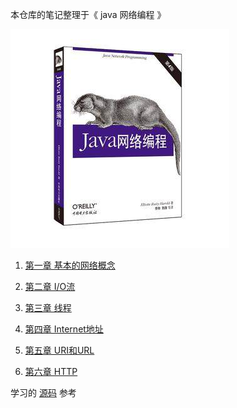 
本仓库的笔记整理于《 java 网络编程 》

![java网络编程](./images/java网络编程.jpg)


1. [第一章 基本的网络概念](./chapters/chapter1_base_network_concept.md)

2. [第二章 I/O流](./chapters/chapter2_stream.md)

3. [第三章 线程](./chapters/chapter3_thread.md)

3. [第四章 Internet地址](./chapters/chapter4_InetAddress.md)

3. [第五章 URI和URL](./chapters/chapter5_URL&URI.md)

3. [第六章 HTTP](./chapters/chapter6_http.md)


学习的 [源码](http://www.cafeaulait.org/books/jnp4/examples/index.html) 参考